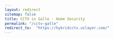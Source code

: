 ```yaml
---
layout: redirect
sitemap: false
title: CCTV in Galle - Home Security
permalink: "/cctv-galle"
redirect_to:  "https://hybridcctv.uslayer.com/"
---
```

